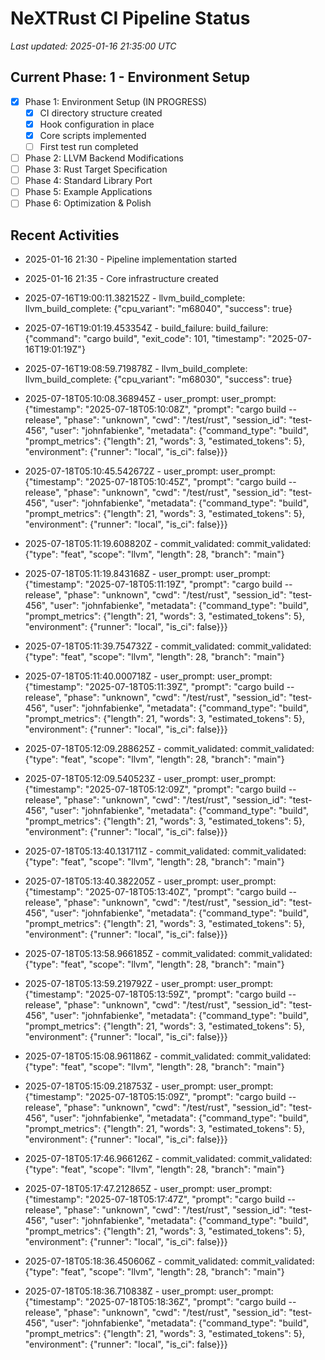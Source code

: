 # NeXTRust CI Pipeline Status
*Last updated: 2025-01-16 21:35:00 UTC*

## Current Phase: 1 - Environment Setup
- [x] Phase 1: Environment Setup (IN PROGRESS)
  - [x] CI directory structure created
  - [x] Hook configuration in place
  - [x] Core scripts implemented
  - [ ] First test run completed
- [ ] Phase 2: LLVM Backend Modifications  
- [ ] Phase 3: Rust Target Specification
- [ ] Phase 4: Standard Library Port
- [ ] Phase 5: Example Applications
- [ ] Phase 6: Optimization & Polish

## Recent Activities
- 2025-01-16 21:30 - Pipeline implementation started
- 2025-01-16 21:35 - Core infrastructure created
- 2025-07-16T19:00:11.382152Z - llvm_build_complete: llvm_build_complete: {"cpu_variant": "m68040", "success": true}

- 2025-07-16T19:01:19.453354Z - build_failure: build_failure: {"command": "cargo build", "exit_code": 101, "timestamp": "2025-07-16T19:01:19Z"}

- 2025-07-16T19:08:59.719878Z - llvm_build_complete: llvm_build_complete: {"cpu_variant": "m68030", "success": true}

- 2025-07-18T05:10:08.368945Z - user_prompt: user_prompt: {"timestamp": "2025-07-18T05:10:08Z", "prompt": "cargo build --release", "phase": "unknown", "cwd": "/test/rust", "session_id": "test-456", "user": "johnfabienke", "metadata": {"command_type": "build", "prompt_metrics": {"length": 21, "words": 3, "estimated_tokens": 5}, "environment": {"runner": "local", "is_ci": false}}}

- 2025-07-18T05:10:45.542672Z - user_prompt: user_prompt: {"timestamp": "2025-07-18T05:10:45Z", "prompt": "cargo build --release", "phase": "unknown", "cwd": "/test/rust", "session_id": "test-456", "user": "johnfabienke", "metadata": {"command_type": "build", "prompt_metrics": {"length": 21, "words": 3, "estimated_tokens": 5}, "environment": {"runner": "local", "is_ci": false}}}

- 2025-07-18T05:11:19.608820Z - commit_validated: commit_validated: {"type": "feat", "scope": "llvm", "length": 28, "branch": "main"}

- 2025-07-18T05:11:19.843168Z - user_prompt: user_prompt: {"timestamp": "2025-07-18T05:11:19Z", "prompt": "cargo build --release", "phase": "unknown", "cwd": "/test/rust", "session_id": "test-456", "user": "johnfabienke", "metadata": {"command_type": "build", "prompt_metrics": {"length": 21, "words": 3, "estimated_tokens": 5}, "environment": {"runner": "local", "is_ci": false}}}

- 2025-07-18T05:11:39.754732Z - commit_validated: commit_validated: {"type": "feat", "scope": "llvm", "length": 28, "branch": "main"}

- 2025-07-18T05:11:40.000718Z - user_prompt: user_prompt: {"timestamp": "2025-07-18T05:11:39Z", "prompt": "cargo build --release", "phase": "unknown", "cwd": "/test/rust", "session_id": "test-456", "user": "johnfabienke", "metadata": {"command_type": "build", "prompt_metrics": {"length": 21, "words": 3, "estimated_tokens": 5}, "environment": {"runner": "local", "is_ci": false}}}

- 2025-07-18T05:12:09.288625Z - commit_validated: commit_validated: {"type": "feat", "scope": "llvm", "length": 28, "branch": "main"}

- 2025-07-18T05:12:09.540523Z - user_prompt: user_prompt: {"timestamp": "2025-07-18T05:12:09Z", "prompt": "cargo build --release", "phase": "unknown", "cwd": "/test/rust", "session_id": "test-456", "user": "johnfabienke", "metadata": {"command_type": "build", "prompt_metrics": {"length": 21, "words": 3, "estimated_tokens": 5}, "environment": {"runner": "local", "is_ci": false}}}

- 2025-07-18T05:13:40.131711Z - commit_validated: commit_validated: {"type": "feat", "scope": "llvm", "length": 28, "branch": "main"}

- 2025-07-18T05:13:40.382205Z - user_prompt: user_prompt: {"timestamp": "2025-07-18T05:13:40Z", "prompt": "cargo build --release", "phase": "unknown", "cwd": "/test/rust", "session_id": "test-456", "user": "johnfabienke", "metadata": {"command_type": "build", "prompt_metrics": {"length": 21, "words": 3, "estimated_tokens": 5}, "environment": {"runner": "local", "is_ci": false}}}

- 2025-07-18T05:13:58.966185Z - commit_validated: commit_validated: {"type": "feat", "scope": "llvm", "length": 28, "branch": "main"}

- 2025-07-18T05:13:59.219792Z - user_prompt: user_prompt: {"timestamp": "2025-07-18T05:13:59Z", "prompt": "cargo build --release", "phase": "unknown", "cwd": "/test/rust", "session_id": "test-456", "user": "johnfabienke", "metadata": {"command_type": "build", "prompt_metrics": {"length": 21, "words": 3, "estimated_tokens": 5}, "environment": {"runner": "local", "is_ci": false}}}

- 2025-07-18T05:15:08.961186Z - commit_validated: commit_validated: {"type": "feat", "scope": "llvm", "length": 28, "branch": "main"}

- 2025-07-18T05:15:09.218753Z - user_prompt: user_prompt: {"timestamp": "2025-07-18T05:15:09Z", "prompt": "cargo build --release", "phase": "unknown", "cwd": "/test/rust", "session_id": "test-456", "user": "johnfabienke", "metadata": {"command_type": "build", "prompt_metrics": {"length": 21, "words": 3, "estimated_tokens": 5}, "environment": {"runner": "local", "is_ci": false}}}

- 2025-07-18T05:17:46.966126Z - commit_validated: commit_validated: {"type": "feat", "scope": "llvm", "length": 28, "branch": "main"}

- 2025-07-18T05:17:47.212865Z - user_prompt: user_prompt: {"timestamp": "2025-07-18T05:17:47Z", "prompt": "cargo build --release", "phase": "unknown", "cwd": "/test/rust", "session_id": "test-456", "user": "johnfabienke", "metadata": {"command_type": "build", "prompt_metrics": {"length": 21, "words": 3, "estimated_tokens": 5}, "environment": {"runner": "local", "is_ci": false}}}

- 2025-07-18T05:18:36.450606Z - commit_validated: commit_validated: {"type": "feat", "scope": "llvm", "length": 28, "branch": "main"}

- 2025-07-18T05:18:36.710838Z - user_prompt: user_prompt: {"timestamp": "2025-07-18T05:18:36Z", "prompt": "cargo build --release", "phase": "unknown", "cwd": "/test/rust", "session_id": "test-456", "user": "johnfabienke", "metadata": {"command_type": "build", "prompt_metrics": {"length": 21, "words": 3, "estimated_tokens": 5}, "environment": {"runner": "local", "is_ci": false}}}
